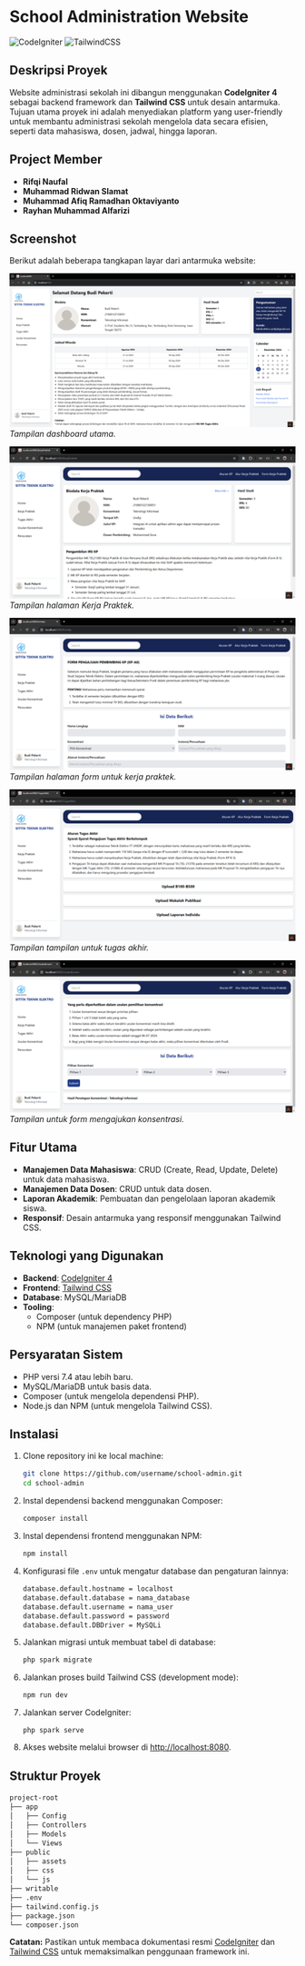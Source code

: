 # School Administration Website

![CodeIgniter](https://img.shields.io/badge/CodeIgniter-4.4.0-red?style=flat-square)
![TailwindCSS](https://img.shields.io/badge/TailwindCSS-3.3.0-blue?style=flat-square)

## Deskripsi Proyek
Website administrasi sekolah ini dibangun menggunakan **CodeIgniter 4** sebagai backend framework dan **Tailwind CSS** untuk desain antarmuka. Tujuan utama proyek ini adalah menyediakan platform yang user-friendly untuk membantu administrasi sekolah mengelola data secara efisien, seperti data mahasiswa, dosen, jadwal, hingga laporan.

## Project Member
- **Rifqi Naufal**
- **Muhammad Ridwan Slamat**
- **Muhammad Afiq Ramadhan Oktaviyanto**
- **Rayhan Muhammad Alfarizi**

## Screenshot
Berikut adalah beberapa tangkapan layar dari antarmuka website:

![Home](Screenshot/Home.png)
*Tampilan dashboard utama.*

![Kerja Praktek](Screenshot/KerjaPraktek.png)
*Tampilan halaman Kerja Praktek.*

![Form Kerja Praktek](Screenshot/FormKerjaPraktek.png)
*Tampilan halaman form untuk kerja praktek.*

![Tugas Akhir](Screenshot/TugasAkhir.png)
*Tampilan tampilan untuk tugas akhir.*

![Usulan Konsentrasi](Screenshot/UsulanKonsen.png)
*Tampilan untuk form mengajukan konsentrasi.*

## Fitur Utama
- **Manajemen Data Mahasiswa**: CRUD (Create, Read, Update, Delete) untuk data mahasiswa.
- **Manajemen Data Dosen**: CRUD untuk data dosen.
- **Laporan Akademik**: Pembuatan dan pengelolaan laporan akademik siswa.
- **Responsif**: Desain antarmuka yang responsif menggunakan Tailwind CSS.

## Teknologi yang Digunakan
- **Backend**: [CodeIgniter 4](https://codeigniter.com/)
- **Frontend**: [Tailwind CSS](https://tailwindcss.com/)
- **Database**: MySQL/MariaDB
- **Tooling**:
  - Composer (untuk dependency PHP)
  - NPM (untuk manajemen paket frontend)

## Persyaratan Sistem
- PHP versi 7.4 atau lebih baru.
- MySQL/MariaDB untuk basis data.
- Composer (untuk mengelola dependensi PHP).
- Node.js dan NPM (untuk mengelola Tailwind CSS).

## Instalasi

1. Clone repository ini ke local machine:

   ```bash
   git clone https://github.com/username/school-admin.git
   cd school-admin
   ```

2. Instal dependensi backend menggunakan Composer:

   ```bash
   composer install
   ```

3. Instal dependensi frontend menggunakan NPM:

   ```bash
   npm install
   ```

4. Konfigurasi file `.env` untuk mengatur database dan pengaturan lainnya:

   ```plaintext
   database.default.hostname = localhost
   database.default.database = nama_database
   database.default.username = nama_user
   database.default.password = password
   database.default.DBDriver = MySQLi
   ```

5. Jalankan migrasi untuk membuat tabel di database:

   ```bash
   php spark migrate
   ```

6. Jalankan proses build Tailwind CSS (development mode):

   ```bash
   npm run dev
   ```

7. Jalankan server CodeIgniter:

   ```bash
   php spark serve
   ```

8. Akses website melalui browser di [http://localhost:8080](http://localhost:8080).

## Struktur Proyek
```
project-root
├── app
│   ├── Config
│   ├── Controllers
│   ├── Models
│   └── Views
├── public
│   ├── assets
│   ├── css
│   └── js
├── writable
├── .env
├── tailwind.config.js
├── package.json
└── composer.json
```

**Catatan:** Pastikan untuk membaca dokumentasi resmi [CodeIgniter](https://codeigniter.com/docs) dan [Tailwind CSS](https://tailwindcss.com/docs) untuk memaksimalkan penggunaan framework ini.
